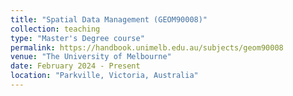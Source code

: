 ```yaml
---
title: "Spatial Data Management (GEOM90008)"
collection: teaching
type: "Master's Degree course"
permalink: https://handbook.unimelb.edu.au/subjects/geom90008
venue: "The University of Melbourne"
date: February 2024 - Present
location: "Parkville, Victoria, Australia"
---
```



